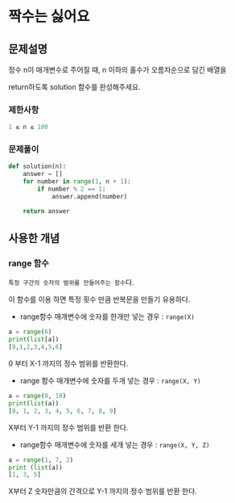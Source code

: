 # 짝수는 싫어요
## 문제설명
정수 n이 매개변수로 주어질 때, n 이하의 홀수가 오름차순으로 담긴 배열을

return하도록 solution 함수를 완성해주세요.

### 제한사항
```python
1 ≤ n ≤ 100
```

### 문제풀이
```python
def solution(n):
    answer = []
    for number in range(1, n + 1):
        if number % 2 == 1:
            answer.append(number)

    return answer
```

## 사용한 개념
### range 함수
```특정 구간의 숫자의 범위를 만들어주는 함수```다.

이 함수를 이용 하면 특정 횟수 만큼 반복문을 만들기 유용하다.

- range함수 매개변수에 숫자를 한개만 넣는 경우 : ```range(X)```
```python
a = range(6)
print(list[a])
[0,1,2,3,4,5,6] 
```
0 부터 X-1 까지의 정수 범위를 반환한다.

- range 함수 매개변수에 숫자를 두개 넣는 경우 : ```range(X, Y)```
```python
a = range(0, 10)
print(list(a))
[0, 1, 2, 3, 4, 5, 6, 7, 8, 9]
```
X부터 Y-1 까지의 정수 범위를 반환 한다.

- range함수 매개변수에 숫자를 세개 넣는 경우 : ```range(X, Y, Z)```
```python
a = range(1, 7, 2) 
print (list(a)) 
[1, 3, 5]
```
X부터 Z 숫자만큼의 간격으로 Y-1 까지의 정수 범위를 반환 한다.